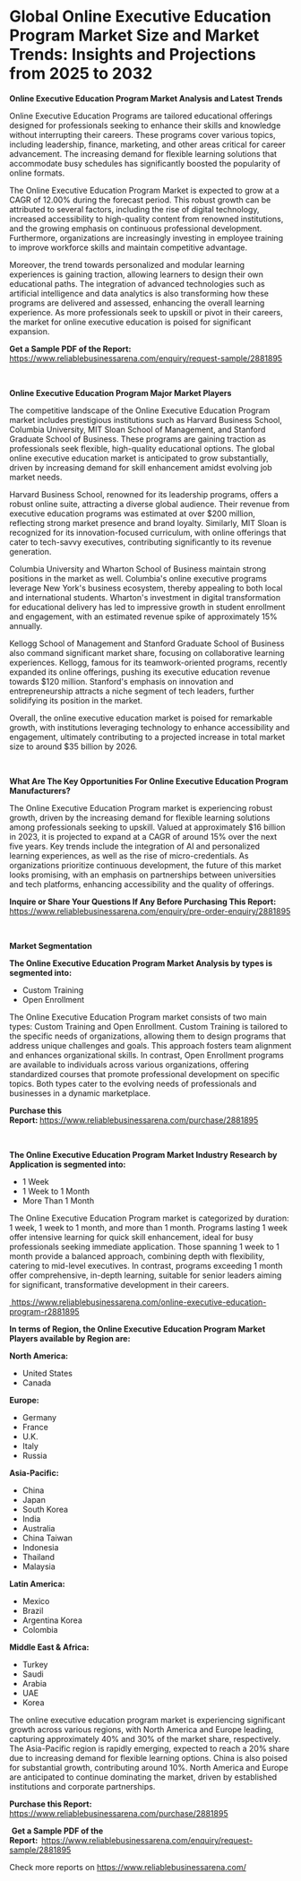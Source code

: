 <p><h1>Global Online Executive Education Program Market Size and Market Trends: Insights and Projections from 2025 to 2032</h1></p><p><strong>Online Executive Education Program Market Analysis and Latest Trends</strong></p>
<p><p>Online Executive Education Programs are tailored educational offerings designed for professionals seeking to enhance their skills and knowledge without interrupting their careers. These programs cover various topics, including leadership, finance, marketing, and other areas critical for career advancement. The increasing demand for flexible learning solutions that accommodate busy schedules has significantly boosted the popularity of online formats.</p><p>The Online Executive Education Program Market is expected to grow at a CAGR of 12.00% during the forecast period. This robust growth can be attributed to several factors, including the rise of digital technology, increased accessibility to high-quality content from renowned institutions, and the growing emphasis on continuous professional development. Furthermore, organizations are increasingly investing in employee training to improve workforce skills and maintain competitive advantage. </p><p>Moreover, the trend towards personalized and modular learning experiences is gaining traction, allowing learners to design their own educational paths. The integration of advanced technologies such as artificial intelligence and data analytics is also transforming how these programs are delivered and assessed, enhancing the overall learning experience. As more professionals seek to upskill or pivot in their careers, the market for online executive education is poised for significant expansion.</p></p>
<p><strong>Get a Sample PDF of the Report:&nbsp;</strong> <a href="https://www.reliablebusinessarena.com/enquiry/request-sample/2881895?utm_campaign=2527&utm_medium=2&utm_source=Github&utm_content=ia&utm_term=12032025&utm_id=online-executive-education-program">https://www.reliablebusinessarena.com/enquiry/request-sample/2881895</a></p>
<p>&nbsp;</p>
<p><strong>Online Executive Education Program Major Market Players</strong></p>
<p><p>The competitive landscape of the Online Executive Education Program market includes prestigious institutions such as Harvard Business School, Columbia University, MIT Sloan School of Management, and Stanford Graduate School of Business. These programs are gaining traction as professionals seek flexible, high-quality educational options. The global online executive education market is anticipated to grow substantially, driven by increasing demand for skill enhancement amidst evolving job market needs.</p><p>Harvard Business School, renowned for its leadership programs, offers a robust online suite, attracting a diverse global audience. Their revenue from executive education programs was estimated at over $200 million, reflecting strong market presence and brand loyalty. Similarly, MIT Sloan is recognized for its innovation-focused curriculum, with online offerings that cater to tech-savvy executives, contributing significantly to its revenue generation.</p><p>Columbia University and Wharton School of Business maintain strong positions in the market as well. Columbia's online executive programs leverage New York's business ecosystem, thereby appealing to both local and international students. Wharton's investment in digital transformation for educational delivery has led to impressive growth in student enrollment and engagement, with an estimated revenue spike of approximately 15% annually.</p><p>Kellogg School of Management and Stanford Graduate School of Business also command significant market share, focusing on collaborative learning experiences. Kellogg, famous for its teamwork-oriented programs, recently expanded its online offerings, pushing its executive education revenue towards $120 million. Stanford's emphasis on innovation and entrepreneurship attracts a niche segment of tech leaders, further solidifying its position in the market.</p><p>Overall, the online executive education market is poised for remarkable growth, with institutions leveraging technology to enhance accessibility and engagement, ultimately contributing to a projected increase in total market size to around $35 billion by 2026.</p></p>
<p>&nbsp;</p>
<p><strong>What Are The Key Opportunities For Online Executive Education Program Manufacturers?</strong></p>
<p><p>The Online Executive Education Program market is experiencing robust growth, driven by the increasing demand for flexible learning solutions among professionals seeking to upskill. Valued at approximately $16 billion in 2023, it is projected to expand at a CAGR of around 15% over the next five years. Key trends include the integration of AI and personalized learning experiences, as well as the rise of micro-credentials. As organizations prioritize continuous development, the future of this market looks promising, with an emphasis on partnerships between universities and tech platforms, enhancing accessibility and the quality of offerings.</p></p>
<p><strong>Inquire or Share Your Questions If Any Before Purchasing This Report:</strong> <a href="https://www.reliablebusinessarena.com/enquiry/pre-order-enquiry/2881895?utm_campaign=2527&utm_medium=2&utm_source=Github&utm_content=ia&utm_term=12032025&utm_id=online-executive-education-program">https://www.reliablebusinessarena.com/enquiry/pre-order-enquiry/2881895</a></p>
<p>&nbsp;</p>
<p><strong>Market Segmentation</strong></p>
<p><strong>The Online Executive Education Program Market Analysis by types is segmented into:</strong></p>
<p><ul><li>Custom Training</li><li>Open Enrollment</li></ul></p>
<p><p>The Online Executive Education Program market consists of two main types: Custom Training and Open Enrollment. Custom Training is tailored to the specific needs of organizations, allowing them to design programs that address unique challenges and goals. This approach fosters team alignment and enhances organizational skills. In contrast, Open Enrollment programs are available to individuals across various organizations, offering standardized courses that promote professional development on specific topics. Both types cater to the evolving needs of professionals and businesses in a dynamic marketplace.</p></p>
<p><strong>Purchase this Report:&nbsp;</strong><a href="https://www.reliablebusinessarena.com/purchase/2881895?utm_campaign=2527&utm_medium=2&utm_source=Github&utm_content=ia&utm_term=12032025&utm_id=online-executive-education-program">https://www.reliablebusinessarena.com/purchase/2881895</a></p>
<p>&nbsp;</p>
<p><strong>The Online Executive Education Program Market Industry Research by Application is segmented into:</strong></p>
<p><ul><li>1 Week</li><li>1 Week to 1 Month</li><li>More Than 1 Month</li></ul></p>
<p><p>The Online Executive Education Program market is categorized by duration: 1 week, 1 week to 1 month, and more than 1 month. Programs lasting 1 week offer intensive learning for quick skill enhancement, ideal for busy professionals seeking immediate application. Those spanning 1 week to 1 month provide a balanced approach, combining depth with flexibility, catering to mid-level executives. In contrast, programs exceeding 1 month offer comprehensive, in-depth learning, suitable for senior leaders aiming for significant, transformative development in their careers.</p></p>
<p><a href="https://www.reliablebusinessarena.com/online-executive-education-program-r2881895?utm_campaign=2527&utm_medium=2&utm_source=Github&utm_content=ia&utm_term=12032025&utm_id=online-executive-education-program">&nbsp;https://www.reliablebusinessarena.com/online-executive-education-program-r2881895</a></p>
<p><strong>In terms of Region, the Online Executive Education Program Market Players available by Region are:</strong></p>
<p>
    <p> <strong> North America: </strong>
        <ul>
            <li>United States</li>
            <li>Canada</li>
        </ul>
        </p> 
    <p> <strong> Europe: </strong>
        <ul>
            <li>Germany</li>
            <li>France</li>
            <li>U.K.</li>
            <li>Italy</li>
            <li>Russia</li>
        </ul>
        </p> 
    <p> <strong> Asia-Pacific: </strong>
        <ul>
            <li>China</li>
            <li>Japan</li>
            <li>South Korea</li>
            <li>India</li>
            <li>Australia</li>
            <li>China Taiwan</li>
            <li>Indonesia</li>
            <li>Thailand</li>
            <li>Malaysia</li>
        </ul>
        </p> 
    <p> <strong> Latin America: </strong>
        <ul>
            <li>Mexico</li>
            <li>Brazil</li>
            <li>Argentina Korea</li>
            <li>Colombia</li>
        </ul>
        </p> 
    <p> <strong> Middle East & Africa: </strong>
        <ul>
            <li>Turkey</li>
            <li>Saudi</li>
            <li>Arabia</li>
            <li>UAE</li>
            <li>Korea</li>
        </ul>
    </p>
    </p>
<p><p>The online executive education program market is experiencing significant growth across various regions, with North America and Europe leading, capturing approximately 40% and 30% of the market share, respectively. The Asia-Pacific region is rapidly emerging, expected to reach a 20% share due to increasing demand for flexible learning options. China is also poised for substantial growth, contributing around 10%. North America and Europe are anticipated to continue dominating the market, driven by established institutions and corporate partnerships.</p></p>
<p><strong>Purchase this Report: </strong><a href="https://www.reliablebusinessarena.com/purchase/2881895?utm_campaign=2527&utm_medium=2&utm_source=Github&utm_content=ia&utm_term=12032025&utm_id=online-executive-education-program">https://www.reliablebusinessarena.com/purchase/2881895</a></p>
<p>&nbsp;<strong>Get a Sample PDF of the Report:&nbsp;&nbsp;</strong><a href="https://www.reliablebusinessarena.com/enquiry/request-sample/2881895?utm_campaign=2527&utm_medium=2&utm_source=Github&utm_content=ia&utm_term=12032025&utm_id=online-executive-education-program">https://www.reliablebusinessarena.com/enquiry/request-sample/2881895</a></p>
<p><strong></strong></p>
<p>Check more reports on <a href="https://www.reliablebusinessarena.com/?utm_campaign=2527&utm_medium=2&utm_source=Github&utm_content=ia&utm_term=12032025&utm_id=online-executive-education-program">https://www.reliablebusinessarena.com/</a></p>